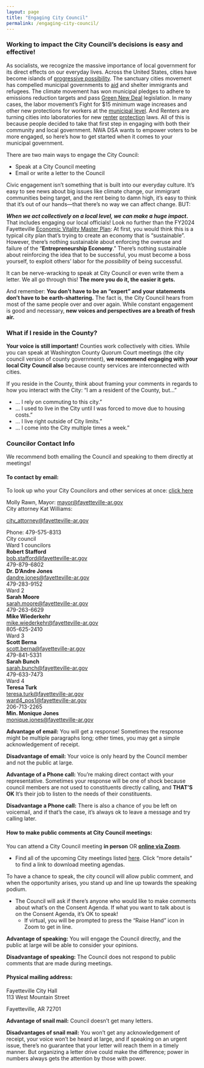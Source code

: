 ```yaml
---
layout: page
title: "Engaging City Council"
permalink: /engaging-city-council/
---
```


### **Working to impact the City Council’s decisions is easy and effective\!**

As socialists, we recognize the massive importance of local government for its direct effects on our everyday lives.  Across the United States, cities have become islands of [progressive possibility](https://www.bloomberg.com/news/articles/2020-11-05/progressives-score-election-wins-in-u-s-cities). The sanctuary cities movement has compelled municipal governments to [aid](https://localprogress.org/2025/02/26/how-local-leaders-are-protecting-communities-under-trump/) and shelter immigrants and refugees. The climate movement has won municipal pledges to adhere to emissions reduction targets and pass [Green New Deal](https://www.cambridgegnd.org/home) legislation. In many cases, the labor movement’s Fight for $15 minimum wage increases and other new protections for workers at the [municipal level](https://www.epi.org/publication/the-role-of-local-government-in-protecting-workers-rights-a-comprehensive-overview-of-the-ways-that-cities-counties-and-other-localities-are-taking-action-on-behalf-of-working-people/#epi-toc-7). And Renters are turning cities into laboratories for new [renter](https://stateline.org/2025/03/28/cities-lead-bans-on-algorithmic-rent-hikes-as-states-lag-behind/) [protection](https://nlihc.org/resource/st-louis-enacts-right-counsel-becoming-second-city-missouri-pass-rtc-ordinance) laws. All of this is because people decided to take that first step in engaging with both their community and local government. NWA DSA wants to empower voters to be more engaged, so here’s how to get started when it comes to your municipal government. 

There are two main ways to engage the City Council:

* Speak at a City Council meeting  
* Email or write a letter to the Council

Civic engagement isn’t something that is built into our everyday culture. It’s easy to see news about big issues like climate change, our immigrant communities being target, and the rent being to damn high, it’s easy to think that it’s out of our hands—that there’s no way we can affect change. BUT:

***When we act collectively on a local level, we can make a huge impact*.** That includes engaging our local officials\! Look no further than the FY2024 Fayetteville [Economic Vitality Master Plan](https://www.fayetteville-ar.gov/DocumentCenter/View/35522/2024-Economic-Vitality-Master-Plan): At first, you would think this is a typical city plan that’s trying to create an economy that is “sustainable”. However, there’s nothing sustainable about enforcing the overuse and failure of the “**Entrepreneurship Economy**.” There’s nothing sustainable about reinforcing the idea that to be successful, you must become a boss yourself, to exploit others’ labor for the *possibility* of being successful. 

It can be nerve-wracking to speak at City Council or even write them a letter. We all go through this\! **The more you do it, the easier it gets.**

And remember: **You don’t have to be an “expert” and your statements don’t have to be earth-shattering.** The fact is, the City Council hears from most of the same people over and over again. While constant engagement is good and necessary, **new voices and perspectives are a breath of fresh air.**

### **What if I reside in the County?**

**Your voice is still important\!** Counties work collectively with cities. While you can speak at Washington County Quorum Court meetings (the city council version of county government), **we recommend engaging with your local City Council also** because county services are interconnected with cities.

If you reside in the County, think about framing your comments in regards to how you interact with the City: “I am a resident of the County, but…”

* … I rely on commuting to this city.”  
* … I used to live in the City until I was forced to move due to housing costs.”  
* … I live right outside of City limits.”  
* … I come into the City multiple times a week.”

### **Councilor Contact Info**

We recommend both emailing the Council and speaking to them directly at meetings\!

#### **To contact by email:**

To look up who your City Councilors and other services at once: [click here](https://www.fayetteville-ar.gov/4052/My-Fayetteville-Services)

Molly Rawn, Mayor: mayor@fayetteville-ar.gov  
City attorney Kat Williams: 

[city\_attorney@fayetteville-ar.gov](mailto:city_attorney@fayetteville-ar.gov)

Phone: 479-575-8313  
City council  
Ward 1 councilors   
**Robert Stafford**   
 bob.stafford@fayetteville-ar.gov  
479-879-6802  
**Dr. D’Andre Jones**   
dandre.jones@fayetteville-ar.gov  
479-283-9152  
Ward 2  
**Sarah Moore**   
sarah.moore@fayetteville-ar.gov  
479-263-6629  
**Mike Wiederkehr**  
mike.wiederkehr@fayetteville-ar.gov  
805-625-2410  
Ward 3  
**Scott Berna**   
scott.berna@fayetteville-ar.gov  
479-841-5331  
**Sarah Bunch**   
sarah.bunch@fayetteville-ar.gov  
479-633-7473  
Ward 4   
**Teresa Turk**   
[teresa.turk@fayetteville-ar.gov](mailto:teresa.turk@fayetteville-ar.gov)  
[ward4\_pos1@fayetteville-ar.gov](mailto:ward4_pos1@fayetteville-ar.gov)  
206-713-2265  
**Min. Monique Jones**   
monique.jones@fayetteville-ar.gov

**Advantage of email:** You will get a response\! Sometimes the response might be multiple paragraphs long; other times, you may get a simple acknowledgement of receipt.

**Disadvantage of email:** Your voice is only heard by the Council member and not the public at large.

**Advantage of a Phone call:** You’re making direct contact with your representative. Sometimes your response will be one of shock because council members are not used to constituents directly calling, and **THAT’S OK** It’s their job to listen to the needs of their constituents. 

**Disadvantage a Phone call:** There is also a chance of you be left on voicemail, and if that’s the case, it’s always ok to leave a message and try calling later. 

#### **How to make public comments at City Council meetings:**

You can attend a City Council meeting **in person** OR [**online via Zoom**](https://www.fayetteville-ar.gov/3949/Zoom-Meeting-Instructions).

* Find all of the upcoming City meetings listed [here](https://www.fayetteville-ar.gov/calendar.aspx). Click “more details” to find a link to download meeting agendas.

To have a chance to speak, the city council will allow public comment, and when the opportunity arises, you stand up and line up towards the speaking podium.

* The Council will ask if there’s anyone who would like to make comments about what’s on the Consent Agenda. If what you want to talk about is on the Consent Agenda, it’s OK to speak\!  
  * If virtual, you will be prompted to press the “Raise Hand” icon in Zoom to get in line.

**Advantage of speaking:** You will engage the Council directly, and the public at large will be able to consider your opinions.

**Disadvantage of speaking:** The Council does not respond to public comments that are made during meetings.

#### **Physical mailing address:**

Fayetteville City Hall  
113 West Mountain Street

Fayetteville, AR 72701

**Advantage of snail mail:** Council doesn’t get many letters.

**Disadvantages of snail mail:** You won’t get any acknowledgement of receipt, your voice won’t be heard at large, and if speaking on an urgent issue, there’s no guarantee that your letter will reach them in a timely manner. But organizing a letter drive could make the difference; power in numbers always gets the attention by those with power.   
